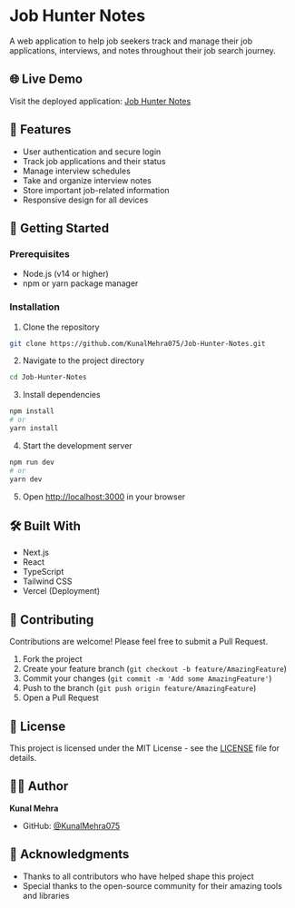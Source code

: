 # Job Hunter Notes

A web application to help job seekers track and manage their job applications, interviews, and notes throughout their job search journey.

## 🌐 Live Demo

Visit the deployed application: [Job Hunter Notes](https://job-hunter-notes.vercel.app)

## 📝 Features

- User authentication and secure login
- Track job applications and their status
- Manage interview schedules
- Take and organize interview notes
- Store important job-related information
- Responsive design for all devices

## 🚀 Getting Started

### Prerequisites

- Node.js (v14 or higher)
- npm or yarn package manager

### Installation

1. Clone the repository

```bash
git clone https://github.com/KunalMehra075/Job-Hunter-Notes.git
```

2. Navigate to the project directory

```bash
cd Job-Hunter-Notes
```

3. Install dependencies

```bash
npm install
# or
yarn install
```

4. Start the development server

```bash
npm run dev
# or
yarn dev
```

5. Open [http://localhost:3000](http://localhost:3000) in your browser

## 🛠️ Built With

- Next.js
- React
- TypeScript
- Tailwind CSS
- Vercel (Deployment)

## 🤝 Contributing

Contributions are welcome! Please feel free to submit a Pull Request.

1. Fork the project
2. Create your feature branch (`git checkout -b feature/AmazingFeature`)
3. Commit your changes (`git commit -m 'Add some AmazingFeature'`)
4. Push to the branch (`git push origin feature/AmazingFeature`)
5. Open a Pull Request

## 📄 License

This project is licensed under the MIT License - see the [LICENSE](LICENSE) file for details.

## 👨‍💻 Author

**Kunal Mehra**

- GitHub: [@KunalMehra075](https://github.com/KunalMehra075)

## 🙏 Acknowledgments

- Thanks to all contributors who have helped shape this project
- Special thanks to the open-source community for their amazing tools and libraries
